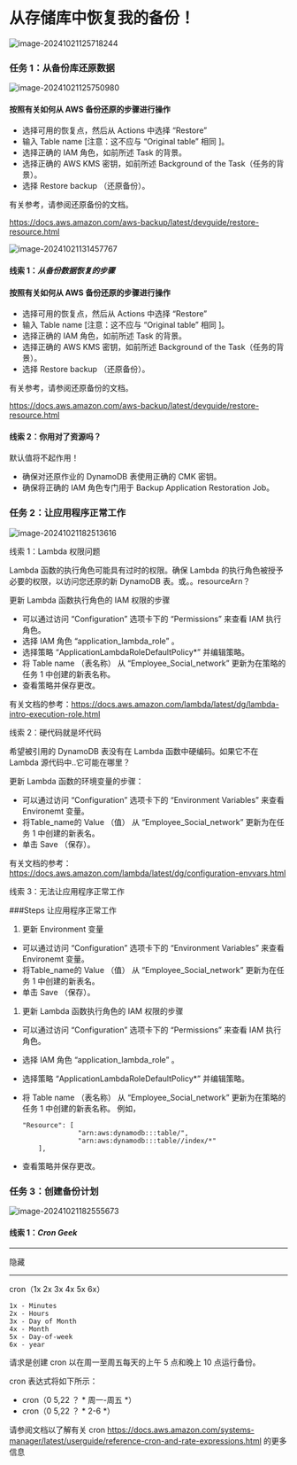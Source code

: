 # **从存储库中恢复我的备份！**

![image-20241021125718244](./img/image-20241021125718244.png)





### 任务 1：从备份库还原数据

![image-20241021125750980](./img/image-20241021125750980.png)

#### 按照有关如何从 AWS 备份还原的步骤进行操作

- 选择可用的恢复点，然后从 Actions 中选择 “Restore”
- 输入 Table name [注意：这不应与 “Original table” 相同 ]。
- 选择正确的 IAM 角色，如前所述 Task 的背景。
- 选择正确的 AWS KMS 密钥，如前所述 Background of the Task（任务的背景）。
- 选择 Restore backup （还原备份）。

有关参考，请参阅还原备份的文档。

https://docs.aws.amazon.com/aws-backup/latest/devguide/restore-resource.html

![image-20241021131457767](./img/image-20241021131457767.png)

#### 线索 1：***从备份数据恢复的步骤***



#### 按照有关如何从 AWS 备份还原的步骤进行操作

- 选择可用的恢复点，然后从 Actions 中选择 “Restore”
- 输入 Table name [注意：这不应与 “Original table” 相同 ]。
- 选择正确的 IAM 角色，如前所述 Task 的背景。
- 选择正确的 AWS KMS 密钥，如前所述 Background of the Task（任务的背景）。
- 选择 Restore backup （还原备份）。

有关参考，请参阅还原备份的文档。

https://docs.aws.amazon.com/aws-backup/latest/devguide/restore-resource.html



#### 线索 2：你用对了资源吗？


默认值将不起作用！

- 确保对还原作业的 DynamoDB 表使用正确的 CMK 密钥。
- 确保将正确的 IAM 角色专门用于 Backup Application Restoration Job。







### 任务 2：让应用程序正常工作

![image-20241021182513616](./img/image-20241021182513616.png)

 线索 1：Lambda 权限问题

Lambda 函数的执行角色可能具有过时的权限。确保 Lambda 的执行角色被授予必要的权限，以访问您还原的新 DynamoDB 表。或。。resourceArn？

更新 Lambda 函数执行角色的 IAM 权限的步骤

- 可以通过访问 “Configuration” 选项卡下的 “Permissions” 来查看 IAM 执行角色。
- 选择 IAM 角色 “application_lambda_role” 。
- 选择策略 “ApplicationLambdaRoleDefaultPolicy*” 并编辑策略。
- 将 Table name （表名称） 从 “Employee_Social_network” 更新为在策略的任务 1 中创建的新表名称。
- 查看策略并保存更改。

有关文档的参考：https://docs.aws.amazon.com/lambda/latest/dg/lambda-intro-execution-role.html



线索 2：硬代码就是坏代码


希望被引用的 DynamoDB 表没有在 Lambda 函数中硬编码。如果它不在 Lambda 源代码中..它可能在哪里？

更新 Lambda 函数的环境变量的步骤：

- 可以通过访问 “Configuration” 选项卡下的 “Environment Variables” 来查看 Environemt 变量。
- 将Table_name的 Value （值） 从 “Employee_Social_network” 更新为在任务 1 中创建的新表名。
- 单击 Save （保存）。

有关文档的参考：https://docs.aws.amazon.com/lambda/latest/dg/configuration-envvars.html



线索 3：无法让应用程序正常工作



\###Steps 让应用程序正常工作

1. 更新 Environment 变量

- 可以通过访问 “Configuration” 选项卡下的 “Environment Variables” 来查看 Environemt 变量。
- 将Table_name的 Value （值） 从 “Employee_Social_network” 更新为在任务 1 中创建的新表名。
- 单击 Save （保存）。

1. 更新 Lambda 函数执行角色的 IAM 权限的步骤

- 可以通过访问 “Configuration” 选项卡下的 “Permissions” 来查看 IAM 执行角色。

- 选择 IAM 角色 “application_lambda_role” 。

- 选择策略 “ApplicationLambdaRoleDefaultPolicy*” 并编辑策略。

- 将 Table name （表名称） 从 “Employee_Social_network” 更新为在策略的任务 1 中创建的新表名称。 例如，

  ```
  "Resource": [
                "arn:aws:dynamodb:::table/",
                "arn:aws:dynamodb:::table//index/*"
      ],
  ```

- 查看策略并保存更改。





### 任务 3：创建备份计划

![image-20241021182555673](./img/image-20241021182555673.png)

#### 线索 1：***Cron Geek***

------

隐藏

------

cron（1x 2x 3x 4x 5x 6x）

```
1x - Minutes 
2x - Hours 
3x - Day of Month 
4x - Month
5x - Day-of-week
6x - year
```

请求是创建 cron 以在周一至周五每天的上午 5 点和晚上 10 点运行备份。

cron 表达式将如下所示：

- cron（0 5,22 ？ * 周一-周五 *）
- cron（0 5,22 ？ * 2-6 *）

请参阅文档以了解有关 cron https://docs.aws.amazon.com/systems-manager/latest/userguide/reference-cron-and-rate-expressions.html 的更多信息
